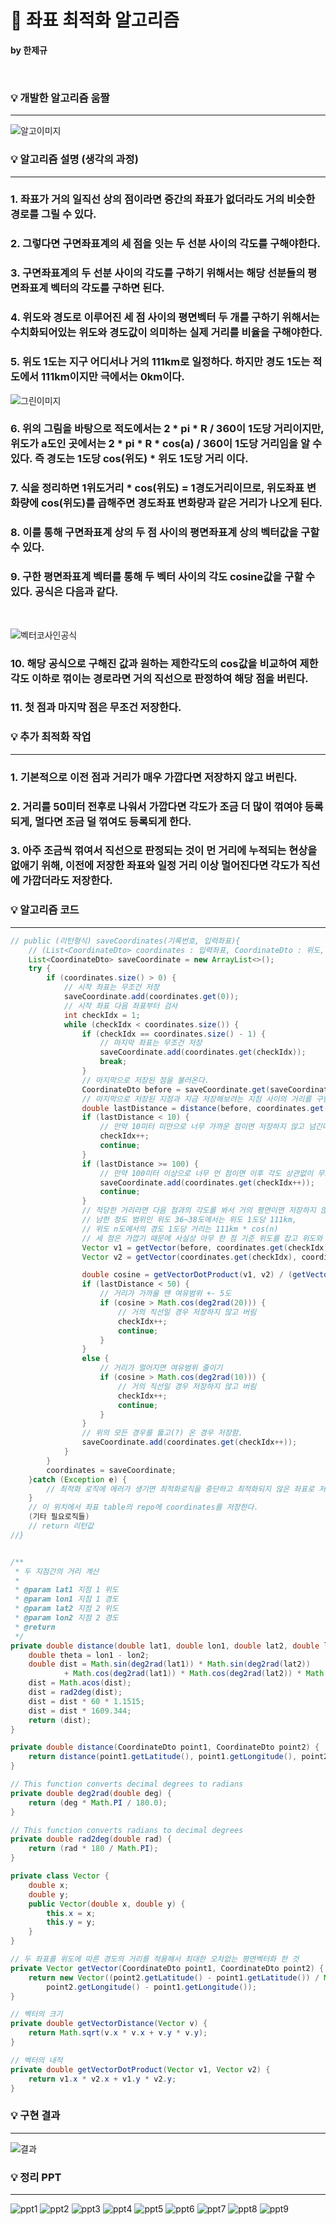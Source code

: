 # 🏡 좌표 최적화 알고리즘

**by 한제규**

<br>

###  💡 개발한 알고리즘 움짤

-----------
![알고이미지](https://postfiles.pstatic.net/MjAyMjA4MTdfMTMy/MDAxNjYwNzIzNzEzNjc4.oJaJCRqCWK6DqsJZb5pOByi1ndyHK4aS5MsXIsl95Mog.5ua-DPVR5GJrp6UeE_IDswf08Br1Z1vTVgwylXZXigIg.GIF.anfidthtn/%EC%95%8C%EA%B3%A0%EB%A6%AC%EC%A6%98%EC%9B%80%EC%A7%A4.gif?type=w773)
<br>

###  💡 알고리즘 설명 (생각의 과정)

-----------

###  1. 좌표가 거의 일직선 상의 점이라면 중간의 좌표가 없더라도 거의 비슷한 경로를 그릴 수 있다.

###  2. 그렇다면 구면좌표계의 세 점을 잇는 두 선분 사이의 각도를 구해야한다.

###  3. 구면좌표계의 두 선분 사이의 각도를 구하기 위해서는 해당 선분들의 평면좌표계 벡터의 각도를 구하면 된다.

###  4. 위도와 경도로 이루어진 세 점 사이의 평면벡터 두 개를 구하기 위해서는 수치화되어있는 위도와 경도값이 의미하는 실제 거리를 비율을 구해야한다.

###  5. 위도 1도는 지구 어디서나 거의 111km로 일정하다. 하지만 경도 1도는 적도에서 111km이지만 극에서는 0km이다. 
![그린이미지](https://postfiles.pstatic.net/MjAyMjA4MTdfMjg4/MDAxNjYwNzI0NDE3MDc4.-WVFMxreFL-RmiWfu6NFxZ8YQc8IDO6_8IGncb5-ncIg.bz5uJwOTrsA2Im-ZKmCQmmXmxYij0LO2hDp9jaEZ3Ogg.PNG.anfidthtn/image.png?type=w773)

###  6. 위의 그림을 바탕으로 적도에서는 2 * pi * R / 360이 1도당 거리이지만, 위도가 a도인 곳에서는 2 * pi * R * cos(a) / 360이 1도당 거리임을 알 수 있다. 즉 경도는 1도당 cos(위도) * 위도 1도당 거리 이다.

###  7. 식을 정리하면 1위도거리 * cos(위도) = 1경도거리이므로, 위도좌표 변화량에 cos(위도)를 곱해주면 경도좌표 변화량과 같은 거리가 나오게 된다.

###  8. 이를 통해 구면좌표계 상의 두 점 사이의 평면좌표계 상의 벡터값을 구할 수 있다.

###  9. 구한 평면좌표계 벡터를 통해 두 벡터 사이의 각도 cosine값을 구할 수 있다. 공식은 다음과 같다.
<br>

![벡터코사인공식](https://postfiles.pstatic.net/MjAyMjA4MTdfNzIg/MDAxNjYwNzI1NjA4Nzk3.ygywfTd1Xjqd-LLiXSIeml3_RNMtuQmyVUlnPLnTMFMg.HtflVmyDfitbEVG80OfNsTDLOA7kAKR6mNcajXzT8yUg.PNG.anfidthtn/image.png?type=w773) 

### 10. 해당 공식으로 구해진 값과 원하는 제한각도의 cos값을 비교하여 제한각도 이하로 꺾이는 경로라면 거의 직선으로 판정하여 해당 점을 버린다.

### 11. 첫 점과 마지막 점은 무조건 저장한다.



###  💡 추가 최적화 작업

-----------

### 1. 기본적으로 이전 점과 거리가 매우 가깝다면 저장하지 않고 버린다.

### 2. 거리를 50미터 전후로 나워서 가깝다면 각도가 조금 더 많이 꺾여야 등록되게, 멀다면 조금 덜 꺾여도 등록되게 한다.

### 3. 아주 조금씩 꺾여서 직선으로 판정되는 것이 먼 거리에 누적되는 현상을 없애기 위해, 이전에 저장한 좌표와 일정 거리 이상 멀어진다면 각도가 직선에 가깝더라도 저장한다.


###  💡 알고리즘 코드 

-----------

```java
// public (리턴형식) saveCoordinates(기록번호, 입력좌표){
	// (List<CoordinateDto> coordinates : 입력좌표, CoordinateDto : 위도, 경도 Dto
	List<CoordinateDto> saveCoordinate = new ArrayList<>();
	try {
		if (coordinates.size() > 0) {
			// 시작 좌표는 무조건 저장
			saveCoordinate.add(coordinates.get(0));
			// 시작 좌표 다음 좌표부터 검사
			int checkIdx = 1;
			while (checkIdx < coordinates.size()) {
				if (checkIdx == coordinates.size() - 1) {
					// 마지막 좌표는 무조건 저장
					saveCoordinate.add(coordinates.get(checkIdx));
					break;
				}
				// 마지막으로 저장된 점을 불러온다.
				CoordinateDto before = saveCoordinate.get(saveCoordinate.size() - 1);
				// 마지막으로 저장된 지점과 지금 저장해보려는 지점 사이의 거리를 구한다.
				double lastDistance = distance(before, coordinates.get(checkIdx));
				if (lastDistance < 10) {
					// 만약 10미터 미만으로 너무 가까운 점이면 저장하지 않고 넘긴다.
					checkIdx++;
					continue;
				}
				if (lastDistance >= 100) {
					// 만약 100미터 이상으로 너무 먼 점이면 이후 각도 상관없이 무조건 저장한다.
					saveCoordinate.add(coordinates.get(checkIdx++));
					continue;
				}
				// 적당한 거리라면 다음 점과의 각도를 봐서 거의 평면이면 저장하지 않는다.
				// 남한 정도 범위인 위도 36~38도에서는 위도 1도당 111km,
				// 위도 n도에서의 경도 1도당 거리는 111km * cos(n)
				// 세 점은 가깝기 때문에 사실상 아무 한 점 기준 위도를 잡고 위도와 경도 좌표를 평면벡터화 해도 오차가 없다.
				Vector v1 = getVector(before, coordinates.get(checkIdx));
				Vector v2 = getVector(coordinates.get(checkIdx), coordinates.get(checkIdx + 1));

				double cosine = getVectorDotProduct(v1, v2) / (getVectorDistance(v1) * getVectorDistance(v2));
				if (lastDistance < 50) {
					// 거리가 가까울 땐 여유범위 +- 5도
					if (cosine > Math.cos(deg2rad(20))) {
						// 거의 직선일 경우 저장하지 않고 버림
						checkIdx++;
						continue;
					}
				}
				else {
					// 거리가 멀어지면 여유범위 줄이기
					if (cosine > Math.cos(deg2rad(10))) {
						// 거의 직선일 경우 저장하지 않고 버림
						checkIdx++;
						continue;
					}
				}
				// 위의 모든 경우를 뚫고(?) 온 경우 저장함.
				saveCoordinate.add(coordinates.get(checkIdx++));
			}
		}
		coordinates = saveCoordinate;
	}catch (Exception e) {
		// 최적화 로직에 에러가 생기면 최적화로직을 중단하고 최적화되지 않은 좌표로 저장
	}
	// 이 위치에서 좌표 table의 repo에 coordinates를 저장한다.
	(기타 필요로직들)
	// return 리턴값
//}


/**
 * 두 지점간의 거리 계산
 *
 * @param lat1 지점 1 위도
 * @param lon1 지점 1 경도
 * @param lat2 지점 2 위도
 * @param lon2 지점 2 경도
 * @return
 */
private double distance(double lat1, double lon1, double lat2, double lon2) {
	double theta = lon1 - lon2;
	double dist = Math.sin(deg2rad(lat1)) * Math.sin(deg2rad(lat2))
			+ Math.cos(deg2rad(lat1)) * Math.cos(deg2rad(lat2)) * Math.cos(deg2rad(theta));
	dist = Math.acos(dist);
	dist = rad2deg(dist);
	dist = dist * 60 * 1.1515;
	dist = dist * 1609.344;
	return (dist);
}

private double distance(CoordinateDto point1, CoordinateDto point2) {
	return distance(point1.getLatitude(), point1.getLongitude(), point2.getLatitude(), point2.getLongitude());
}

// This function converts decimal degrees to radians
private double deg2rad(double deg) {
	return (deg * Math.PI / 180.0);
}

// This function converts radians to decimal degrees
private double rad2deg(double rad) {
	return (rad * 180 / Math.PI);
}

private class Vector {
	double x;
	double y;
	public Vector(double x, double y) {
		this.x = x;
		this.y = y;
	}
}

// 두 좌표를 위도에 따른 경도의 거리를 적용해서 최대한 오차없는 평면벡터화 한 것
private Vector getVector(CoordinateDto point1, CoordinateDto point2) {
	return new Vector((point2.getLatitude() - point1.getLatitude()) / Math.cos(deg2rad(point2.getLatitude())),
		point2.getLongitude() - point1.getLongitude());
}

// 벡터의 크기
private double getVectorDistance(Vector v) {
	return Math.sqrt(v.x * v.x + v.y * v.y);
}

// 벡터의 내적
private double getVectorDotProduct(Vector v1, Vector v2) {
	return v1.x * v2.x + v1.y * v2.y;
}
```


###  💡 구현 결과

-----------

![결과](https://postfiles.pstatic.net/MjAyMjA4MTdfNjYg/MDAxNjYwNzM1MzUyNjA1.WcLc0VE32zQqj3GnXgXIbq3i4OgQWFB2jsEvo_vE5UMg.u0SIxY-CsuWFSVvh-QLupGe5qBKahoUvZCBKAwhwypsg.PNG.anfidthtn/image.png?type=w773)

###  💡 정리 PPT

-----------

![ppt1](https://postfiles.pstatic.net/MjAyMjA4MTlfMTI2/MDAxNjYwODQ3NzY4NDg0.2XtEcFgcNFeV3aLYMaXXxOO81mXln_hzLK52qcJxSocg.A7gIYX6kZnrMNVLbChNvV79SwXA8y5QHkTogbo6CYU0g.PNG.anfidthtn/p1gap3mln71n4kd6fovk8n3ld34-0.png?type=w773)
![ppt2](https://postfiles.pstatic.net/MjAyMjA4MTlfNyAg/MDAxNjYwODY4MzgzODg4.EiA67Hg2lYRe2O6zChh0g39bZaDZCNAUZYSB08DPeBIg.HIYBRQ-fjff-nc1ILmatBy-CShQ75yyHseNamnBaJWUg.PNG.anfidthtn/%ED%99%94%EB%A9%B4_%EC%BA%A1%EC%B2%98_2022-08-19_091527.png?type=w773)
![ppt3](https://postfiles.pstatic.net/MjAyMjA4MTlfMTIx/MDAxNjYwODY4NTg0Mjc3.K9OiDmTo_HDjJY4Zw3hx2L-kt84Jw7D-pQ1FkmWd_Csg.DHmw9GDw6v0n3HvaNPsNxUc2AjtLLWLquLn--8UmMMsg.PNG.anfidthtn/image.png?type=w773)
![ppt4](https://postfiles.pstatic.net/MjAyMjA4MTlfMjk4/MDAxNjYwODQ3NzY1ODM2.AA1ByLCUo1SKGpiCAnvfyYXsJC3ZjZBU17miFvgvN80g.6TfdfVV12u4hx1IrybVU-_pCG_boSVuv4NaRCY1mnNkg.PNG.anfidthtn/p1gap3mln71n4kd6fovk8n3ld34-3.png?type=w773)
![ppt5](https://postfiles.pstatic.net/MjAyMjA4MTlfNTYg/MDAxNjYwODQ3NzY3NzA0.vBuVVlq6OrbTIoNumaJQNVY014xehkGVhByPV7NshGQg.VXUuWzSHoCjEQOpK33inU2ZLK_CEyaJZe6TnYjWWuUIg.PNG.anfidthtn/p1gap3mln71n4kd6fovk8n3ld34-4.png?type=w773)
![ppt6](https://postfiles.pstatic.net/MjAyMjA4MTlfMTM4/MDAxNjYwODQ3NzY1OTY2.nbKxdyyFvjdMrW_sypCsuvmOEgjQN0zVgxXwNTNijv8g.ZciBfHQfcFzJPBMbAMutZxuQXvQqkeVbg73zdWYr5ekg.PNG.anfidthtn/p1gap3mln71n4kd6fovk8n3ld34-5.png?type=w773)
![ppt7](https://postfiles.pstatic.net/MjAyMjA4MTlfNTgg/MDAxNjYwODQ3NzY3MTYx.VexS1qgPZtk3cq4xS0Irb1oLFv9HyUM-0WLYIRfzCdIg.Ouf8UR_bI6pPHUTRd3m14eTLSvOf8OQw1lRmCFvN0uog.PNG.anfidthtn/p1gap3mln71n4kd6fovk8n3ld34-6.png?type=w773)
![ppt8](https://postfiles.pstatic.net/MjAyMjA4MTlfODkg/MDAxNjYwODQ3NzY3MzYz.rXVQ-zmlCtzanoOX-oAQbDMxJLFwQzGtwCCwZnN11Agg.tYoYqvQcjNgn9qDPcuFnHxb0IMwj2omUtpet1DxHXeIg.PNG.anfidthtn/p1gap3mln71n4kd6fovk8n3ld34-7.png?type=w773)
![ppt9](https://postfiles.pstatic.net/MjAyMjA4MTlfMTc5/MDAxNjYwODQ3NzY3Nzc4.3T8lN6VETYl5iliQiXAEOpFHnsHkD8Wlf98eUGJ-tbIg.ZRzF5JabOfdI9BeaeICJzflP1le55aEXfEIodT8bvJsg.PNG.anfidthtn/p1gap3mln71n4kd6fovk8n3ld34-8.png?type=w773)
